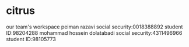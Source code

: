 # citrus
our team's workspace
peiman razavi social security:0018388892 student ID:98204288
mohammad hossein dolatabadi social security:4311496966 student ID:98105773

